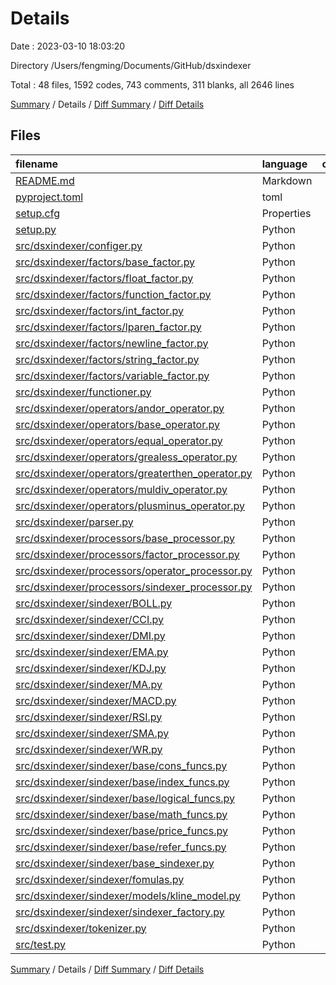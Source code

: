 # Details

Date : 2023-03-10 18:03:20

Directory /Users/fengming/Documents/GitHub/dsxindexer

Total : 48 files,  1592 codes, 743 comments, 311 blanks, all 2646 lines

[Summary](results.md) / Details / [Diff Summary](diff.md) / [Diff Details](diff-details.md)

## Files
| filename | language | code | comment | blank | total |
| :--- | :--- | ---: | ---: | ---: | ---: |
| [README.md](/README.md) | Markdown | 41 | 0 | 3 | 44 |
| [pyproject.toml](/pyproject.toml) | toml | 17 | 0 | 1 | 18 |
| [setup.cfg](/setup.cfg) | Properties | 6 | 0 | 3 | 9 |
| [setup.py](/setup.py) | Python | 21 | 3 | 5 | 29 |
| [src/dsxindexer/configer.py](/src/dsxindexer/configer.py) | Python | 62 | 35 | 9 | 106 |
| [src/dsxindexer/factors/base_factor.py](/src/dsxindexer/factors/base_factor.py) | Python | 11 | 1 | 3 | 15 |
| [src/dsxindexer/factors/float_factor.py](/src/dsxindexer/factors/float_factor.py) | Python | 8 | 2 | 5 | 15 |
| [src/dsxindexer/factors/function_factor.py](/src/dsxindexer/factors/function_factor.py) | Python | 105 | 36 | 9 | 150 |
| [src/dsxindexer/factors/int_factor.py](/src/dsxindexer/factors/int_factor.py) | Python | 8 | 2 | 5 | 15 |
| [src/dsxindexer/factors/lparen_factor.py](/src/dsxindexer/factors/lparen_factor.py) | Python | 17 | 11 | 6 | 34 |
| [src/dsxindexer/factors/newline_factor.py](/src/dsxindexer/factors/newline_factor.py) | Python | 9 | 3 | 4 | 16 |
| [src/dsxindexer/factors/string_factor.py](/src/dsxindexer/factors/string_factor.py) | Python | 8 | 2 | 4 | 14 |
| [src/dsxindexer/factors/variable_factor.py](/src/dsxindexer/factors/variable_factor.py) | Python | 25 | 11 | 6 | 42 |
| [src/dsxindexer/functioner.py](/src/dsxindexer/functioner.py) | Python | 86 | 21 | 20 | 127 |
| [src/dsxindexer/operators/andor_operator.py](/src/dsxindexer/operators/andor_operator.py) | Python | 23 | 2 | 3 | 28 |
| [src/dsxindexer/operators/base_operator.py](/src/dsxindexer/operators/base_operator.py) | Python | 12 | 1 | 3 | 16 |
| [src/dsxindexer/operators/equal_operator.py](/src/dsxindexer/operators/equal_operator.py) | Python | 26 | 9 | 4 | 39 |
| [src/dsxindexer/operators/grealess_operator.py](/src/dsxindexer/operators/grealess_operator.py) | Python | 31 | 2 | 3 | 36 |
| [src/dsxindexer/operators/greaterthen_operator.py](/src/dsxindexer/operators/greaterthen_operator.py) | Python | 18 | 4 | 3 | 25 |
| [src/dsxindexer/operators/muldiv_operator.py](/src/dsxindexer/operators/muldiv_operator.py) | Python | 29 | 2 | 4 | 35 |
| [src/dsxindexer/operators/plusminus_operator.py](/src/dsxindexer/operators/plusminus_operator.py) | Python | 30 | 2 | 4 | 36 |
| [src/dsxindexer/parser.py](/src/dsxindexer/parser.py) | Python | 49 | 35 | 11 | 95 |
| [src/dsxindexer/processors/base_processor.py](/src/dsxindexer/processors/base_processor.py) | Python | 26 | 12 | 10 | 48 |
| [src/dsxindexer/processors/factor_processor.py](/src/dsxindexer/processors/factor_processor.py) | Python | 27 | 2 | 5 | 34 |
| [src/dsxindexer/processors/operator_processor.py](/src/dsxindexer/processors/operator_processor.py) | Python | 24 | 6 | 5 | 35 |
| [src/dsxindexer/processors/sindexer_processor.py](/src/dsxindexer/processors/sindexer_processor.py) | Python | 81 | 25 | 14 | 120 |
| [src/dsxindexer/sindexer/BOLL.py](/src/dsxindexer/sindexer/BOLL.py) | Python | 10 | 18 | 3 | 31 |
| [src/dsxindexer/sindexer/CCI.py](/src/dsxindexer/sindexer/CCI.py) | Python | 10 | 17 | 3 | 30 |
| [src/dsxindexer/sindexer/DMI.py](/src/dsxindexer/sindexer/DMI.py) | Python | 10 | 14 | 3 | 27 |
| [src/dsxindexer/sindexer/EMA.py](/src/dsxindexer/sindexer/EMA.py) | Python | 18 | 15 | 4 | 37 |
| [src/dsxindexer/sindexer/KDJ.py](/src/dsxindexer/sindexer/KDJ.py) | Python | 11 | 7 | 3 | 21 |
| [src/dsxindexer/sindexer/MA.py](/src/dsxindexer/sindexer/MA.py) | Python | 17 | 5 | 3 | 25 |
| [src/dsxindexer/sindexer/MACD.py](/src/dsxindexer/sindexer/MACD.py) | Python | 13 | 6 | 4 | 23 |
| [src/dsxindexer/sindexer/RSI.py](/src/dsxindexer/sindexer/RSI.py) | Python | 10 | 10 | 3 | 23 |
| [src/dsxindexer/sindexer/SMA.py](/src/dsxindexer/sindexer/SMA.py) | Python | 14 | 12 | 3 | 29 |
| [src/dsxindexer/sindexer/WR.py](/src/dsxindexer/sindexer/WR.py) | Python | 10 | 7 | 3 | 20 |
| [src/dsxindexer/sindexer/base/cons_funcs.py](/src/dsxindexer/sindexer/base/cons_funcs.py) | Python | 5 | 27 | 3 | 35 |
| [src/dsxindexer/sindexer/base/index_funcs.py](/src/dsxindexer/sindexer/base/index_funcs.py) | Python | 18 | 44 | 4 | 66 |
| [src/dsxindexer/sindexer/base/logical_funcs.py](/src/dsxindexer/sindexer/base/logical_funcs.py) | Python | 9 | 3 | 1 | 13 |
| [src/dsxindexer/sindexer/base/math_funcs.py](/src/dsxindexer/sindexer/base/math_funcs.py) | Python | 65 | 39 | 10 | 114 |
| [src/dsxindexer/sindexer/base/price_funcs.py](/src/dsxindexer/sindexer/base/price_funcs.py) | Python | 43 | 39 | 1 | 83 |
| [src/dsxindexer/sindexer/base/refer_funcs.py](/src/dsxindexer/sindexer/base/refer_funcs.py) | Python | 39 | 62 | 7 | 108 |
| [src/dsxindexer/sindexer/base_sindexer.py](/src/dsxindexer/sindexer/base_sindexer.py) | Python | 161 | 51 | 36 | 248 |
| [src/dsxindexer/sindexer/fomulas.py](/src/dsxindexer/sindexer/fomulas.py) | Python | 27 | 49 | 10 | 86 |
| [src/dsxindexer/sindexer/models/kline_model.py](/src/dsxindexer/sindexer/models/kline_model.py) | Python | 16 | 0 | 1 | 17 |
| [src/dsxindexer/sindexer/sindexer_factory.py](/src/dsxindexer/sindexer/sindexer_factory.py) | Python | 13 | 0 | 4 | 17 |
| [src/dsxindexer/tokenizer.py](/src/dsxindexer/tokenizer.py) | Python | 211 | 57 | 42 | 310 |
| [src/test.py](/src/test.py) | Python | 62 | 32 | 8 | 102 |

[Summary](results.md) / Details / [Diff Summary](diff.md) / [Diff Details](diff-details.md)